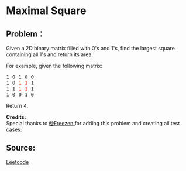 # Maximal Square

## Problem：

<div class="question-content">
 <p>
 </p>
 <p>
  Given a 2D binary matrix filled with 0's and 1's, find the largest square containing all 1's and return its area.
 </p>
 <p>
  For example, given the following matrix:
 </p>
 <pre>
1 0 1 0 0
1 0 <font color="red">1</font> <font color="red">1</font> 1
1 1 <font color="red">1</font> <font color="red">1</font> 1
1 0 0 1 0
</pre>
 Return 4.
 <p>
  <b>
   Credits:
  </b>
  <br/>
  Special thanks to
  <a href="https://oj.leetcode.com/discuss/user/Freezen">
   @Freezen
  </a>
  for adding this problem and creating all test cases.
 </p>
</div>


## Source:
[Leetcode](https://leetcode.com/problems/maximal-square/)
